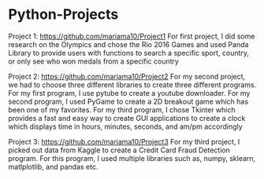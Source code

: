 # Python-Projects

Project 1: https://github.com/mariama10/Project1
For first project, I did some research on the Olympics and chose the Rio 2016 Games and used Panda Library to provide users with functions to search a specific sport, country, or only see who won medals from a specific country

Project 2: https://github.com/mariama10/Project2
For my second project, we had to choose three different libraries to create three different programs. For my first program, I use pytube to create a youtube downloader. For my second program, I used PyGame to create a 2D breakout game which has been one of my favorites. For my third program, I chose Tkinter which provides a fast and easy way to create GUI applications to create a clock which displays time in hours, minutes, seconds, and am/pm accordingly

Project 3: https://github.com/mariama10/Project3
For my third project, I picked out data from Kaggle to create a Credit Card Fraud Detection program. For this program, I used multiple libraries such as, numpy, sklearn, matlplotlib, and pandas etc. 
